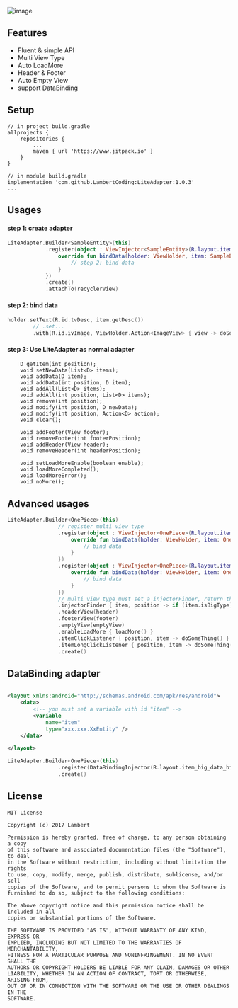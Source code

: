  ![image]()
 
## Features

* Fluent & simple API
* Multi View Type
* Auto LoadMore
* Header & Footer
* Auto Empty View
* support DataBinding

## Setup
```
// in project build.gradle
allprojects {
    repositories {
        ...
        maven { url 'https://www.jitpack.io' }
    }
}

// in module build.gradle
implementation 'com.github.LambertCoding:LiteAdapter:1.0.3'
...
```
## Usages
#### step 1: create adapter
```kotlin
LiteAdapter.Builder<SampleEntity>(this)
            .register(object : ViewInjector<SampleEntity>(R.layout.item_main) {
                override fun bindData(holder: ViewHolder, item: SampleEntity, position: Int) {
                    // step 2: bind data
                }
            })
            .create()
            .attachTo(recyclerView)
```
#### step 2: bind data
```kotlin
holder.setText(R.id.tvDesc, item.getDesc())
        // .set...
        .with(R.id.ivImage, ViewHolder.Action<ImageView> { view -> doSomeThing() })
```

#### step 3: Use LiteAdapter as normal adapter
```
    D getItem(int position);
    void setNewData(List<D> items);
    void addData(D item);
    void addData(int position, D item);
    void addAll(List<D> items);
    void addAll(int position, List<D> items);
    void remove(int position);
    void modify(int position, D newData);
    void modify(int position, Action<D> action);
    void clear();

    void addFooter(View footer);
    void removeFooter(int footerPosition);
    void addHeader(View header);
    void removeHeader(int headerPosition);
    
    void setLoadMoreEnable(boolean enable);
    void loadMoreCompleted();
    void loadMoreError();
    void noMore();

```
## Advanced usages
```kotlin
LiteAdapter.Builder<OnePiece>(this)
                // register multi view type
                .register(object : ViewInjector<OnePiece>(R.layout.item_normal) {
                    override fun bindData(holder: ViewHolder, item: OnePiece, position: Int) {
                        // bind data
                    }
                })
                .register(object : ViewInjector<OnePiece>(R.layout.item_big) {
                    override fun bindData(holder: ViewHolder, item: OnePiece, position: Int) {
                        // bind data
                    }
                })
                // multi view type must set a injectorFinder, return the index of injector
                .injectorFinder { item, position -> if (item.isBigType) 1 else 0 }
                .headerView(header)
                .footerView(footer)
                .emptyView(emptyView)
                .enableLoadMore { loadMore() }
                .itemClickListener { position, item -> doSomeThing() }
                .itemLongClickListener { position, item -> doSomeThing() }
                .create()
```
## DataBinding adapter
```xml

<layout xmlns:android="http://schemas.android.com/apk/res/android">
    <data>
        <!-- you must set a variable with id "item" -->
        <variable
            name="item"
            type="xxx.xxx.XxEntity" />
    </data>

</layout>

```

```kotlin
LiteAdapter.Builder<OnePiece>(this)
                .register(DataBindingInjector(R.layout.item_big_data_binding))
                .create()
```
## License
    MIT License

    Copyright (c) 2017 Lambert

    Permission is hereby granted, free of charge, to any person obtaining a copy
    of this software and associated documentation files (the "Software"), to deal
    in the Software without restriction, including without limitation the rights
    to use, copy, modify, merge, publish, distribute, sublicense, and/or sell
    copies of the Software, and to permit persons to whom the Software is
    furnished to do so, subject to the following conditions:

    The above copyright notice and this permission notice shall be included in all
    copies or substantial portions of the Software.

    THE SOFTWARE IS PROVIDED "AS IS", WITHOUT WARRANTY OF ANY KIND, EXPRESS OR
    IMPLIED, INCLUDING BUT NOT LIMITED TO THE WARRANTIES OF MERCHANTABILITY,
    FITNESS FOR A PARTICULAR PURPOSE AND NONINFRINGEMENT. IN NO EVENT SHALL THE
    AUTHORS OR COPYRIGHT HOLDERS BE LIABLE FOR ANY CLAIM, DAMAGES OR OTHER
    LIABILITY, WHETHER IN AN ACTION OF CONTRACT, TORT OR OTHERWISE, ARISING FROM,
    OUT OF OR IN CONNECTION WITH THE SOFTWARE OR THE USE OR OTHER DEALINGS IN THE
    SOFTWARE.